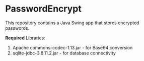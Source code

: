 # PasswordEncrypt
This repository contains a Java Swing app that stores encrypted passwords.

**Required** Libraries: 
1) Apache commons-codec-1.13.jar - for Base64 conversion
2) sqlite-jdbc-3.8.11.2.jar - for database connectivity

